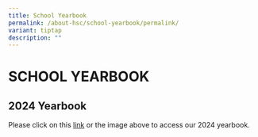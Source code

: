 ```yaml
---
title: School Yearbook
permalink: /about-hsc/school-yearbook/permalink/
variant: tiptap
description: ""
---
```

<h1>SCHOOL YEARBOOK</h1>
<h2>2024 Yearbook</h2>
<p></p>
<p>Please click on this <a href="https://issuu.com/touche-design/docs/hai_sing_catholic_school_yearbook_2024?fr=xKAE9_zU1NQ" rel="noopener noreferrer nofollow" target="_blank">link</a> or
the image above to access our 2024 yearbook.</p>
